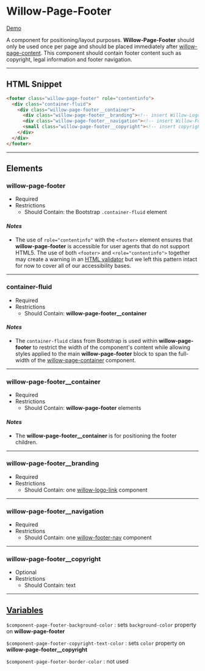 # **Willow-Page-Footer**

[Demo](https://unumux.github.io/willow-testing-site/components/page-footer.html)

A component for positioning/layout purposes. **Willow-Page-Footer** should only be used once per page and should be placed immediately after [willow-page-content](../page-content). This component should contain footer content such as copyright, legal information and footer navigation.

---

## HTML Snippet

```html
<footer class="willow-page-footer" role="contentinfo">
  <div class="container-fluid">
    <div class="willow-page-footer__container">
      <div class="willow-page-footer__branding"><!-- insert Willow-Logo-Link Component --></div>
      <div class="willow-page-footer__navigation"><!-- insert Willow-Footer-Nav Component Here --></div>
      <small class="willow-page-footer__copyright"><!-- insert copyright text here --></small>
    </div>
  </div>
</footer>
```

---

## Elements

### willow-page-footer

- Required
- Restrictions
  - Should Contain: the Bootstrap `.container-fluid` element

#### _Notes_

- The use of `role="contentinfo"` with the `<footer>` element ensures that **willow-page-footer** is accessible for user agents that do not support HTML5. The use of both `<footer>` and `<role="contentinfo">` together may create a warning in an [HTML validator](https://validator.w3.org/) but we left this pattern intact for now to cover all of our accessibility bases.

---

### container-fluid

- Required
- Restrictions
  - Should Contain: **willow-page-footer__container**

#### _Notes_

- The `container-fluid` class from Bootstrap is used within **willow-page-footer** to restrict the width of the component's content while allowing styles applied to the main **willow-page-footer** block to span the full-width of the [willow-page-container](../page-container) component.

---

### willow-page-footer__container

  - Required
  - Restrictions
    - Should Contain: **willow-page-footer** elements

#### _Notes_

- The **willow-page-footer__container** is for positioning the footer children.

---

### willow-page-footer__branding

- Required
- Restrictions
  - Should Contain: one [willow-logo-link](../logo-link) component

---

### willow-page-footer__navigation

- Required
- Restrictions
  - Should Contain: one [willow-footer-nav](../footer-nav) component

---

### willow-page-footer__copyright

- Optional
- Restrictions
  - Should Contain: text

---

## [Variables](./styles/_default-variables.scss)

`$component-page-footer-background-color` : sets `background-color` property on **willow-page-footer**

`$component-page-footer-copyright-text-color` : sets `color` property on **willow-page-footer__copyright**

`$component-page-footer-border-color` : not used
